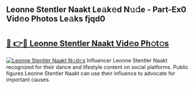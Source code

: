 ## Leonne Stentler Naakt Le𝚊k𝚎d N𝚞𝚍e - Part-Ex0 Vid𝚎o Photos Le𝚊ks fjqd0

# <h2><a href="http://fb2rvqy.evod.top/?m=Leonne+Stentler+Naakt">🔗 👉🔴 Leonne Stentler Naakt Vid𝚎o Ph𝚘t𝚘s</a></h2>

[![Leonne Stentler Naakt N𝚞d𝚎s](https://i.imgur.com/8V9OHl7.gif)](http://fb2rvqy.evod.top/?m=Leonne+Stentler+Naakt)
Influencer Leonne Stentler Naakt recognized for their dance and lifestyle content on social platforms. Public figures Leonne Stentler Naakt can use their influence to advocate for important causes. 

